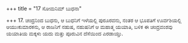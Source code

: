 +++
title = "17 ಸೋಮನಿಮ್ ಬುಧನಾ"

+++
17. ಚಂದ್ರನಿಂದ ಬುಧನು, ಆ ಬುಧನಿಗೆ ಇಳೆಯಲ್ಲಿ ಪುರೂರವನು, ನಂತರ ಆ ಭೂಪತಿಗೆ ಊರ್ವಶಿಯಲ್ಲಿ ಆಯುಃಕುಮಾರಕನು, ಆ ರಾಜನಿಗೆ ನಹುಷ, ನಹುಷನಿಗೆ ಆ ಮಹಾತ್ಮ ಯಯಾತಿ, ಬಳಿಕ ಈ ಚಂದ್ರವಂಶವು ಯಯಾತಿಯ ಮಕ್ಕಳು ಯದು ಮತ್ತು ಪೂರುವಿನ ದೆಸೆಯಿಂದ ಎರಡಾಯ್ತು.
